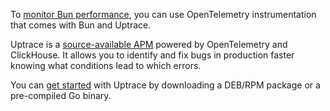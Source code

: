 To [monitor Bun performance](/guide/performance-monitoring.html), you can use OpenTelemetry
instrumentation that comes with Bun and Uptrace.

Uptrace is a [source-available APM](https://uptrace.dev/get/open-source-apm.html) powered by
OpenTelemetry and ClickHouse. It allows you to identify and fix bugs in production faster knowing
what conditions lead to which errors.

You can [get started](https://uptrace.dev/get/get-started.html) with Uptrace by downloading a
DEB/RPM package or a pre-compiled Go binary.
